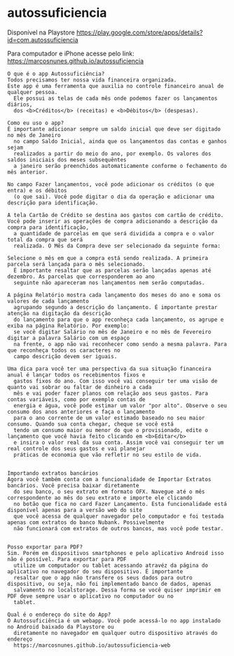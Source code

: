 # autossuficiencia

Disponível na Playstore
https://play.google.com/store/apps/details?id=com.autossuficiencia

Para computador e iPhone acesse pelo link:
https://marcosnunes.github.io/autossuficiencia

    O que é o app Autossuficiência?
    Todos precisamos ter nossa vida financeira organizada.
    Este app é uma ferramenta que auxilia no controle financeiro anual de qualquer pessoa.
      Ele possui as telas de cada mês onde podemos fazer os lançamentos diários,
      dos <b>Créditos</b> (receitas) e <b>Débitos</b> (despesas).

    Como eu uso o app?
    É importante adicionar sempre um saldo inicial que deve ser digitado no mês de Janeiro
      no campo Saldo Inicial, ainda que os lançamentos das contas e ganhos sejam
      realizados a partir do meio do ano, por exemplo. Os valores dos saldos iniciais dos meses subsequêntes
      a janeiro serão preenchidos automaticamente conforme o fechamento do mês anterior.
    
    No campo Fazer lançamentos, você pode adicionar os créditos (o que entra) e os débitos
      (o que sai). Você pode digitar o dia da operação e adicionar uma descrição para identificação.
    
    A tela Cartão de Crédito se destina aos gastos com cartão de crédito.
    Você pode inserir as operações de compra adicionando a descrição da compra para identificação,
      a quantidade de parcelas em que será dividida a compra e o valor total da compra que será
      realizada. O Mês da Compra deve ser selecionado da seguinte forma:
    
    Selecione o mês em que a compra está sendo realizada. A primeira parcela será lançada para o mês selecionado.
      É importante resaltar que as parcelas serão lançadas apenas até dezembro. As parcelas que corresponderem ao ano
      seguinte não apareceram nos lançamentos nem serão computadas.
    
    A página Relatório mostra cada lançamento dos meses do ano e soma os valores de cada lançamento
      agrupando segundo a descrição do lançamento. É importante prestar atenção na digitação da descrição
      do lançamento para que o app reconheça cada lançamento, os agrupe e exiba na página Relatório. Por exemplo:
      se você digitar Salário no mês de Janeiro e no mês de Fevereiro digitar a palavra Salário com um espaço
      na frente, o app não vai reconhecer como sendo a mesma palavra. Para que reconheça todos os caracteres no
      campo descrição devem ser iguais.
    
    Uma dica para você ter uma perspectiva da sua situação financeira anual é lançar todos os recebimentos fixos e
      gastos fixos do ano. Com isso você vai conseguir ter uma visão de quanto vai sobrar ou faltar de dinheiro a cada
      mês e vai poder fazer planos com relação aos seus gastos. Para contas variáveis, como por exemplo contas de
      energia e água, você pode estimar um valor "por alto". Observe o seu consumo dos anos anteriores e faça o lançamento 
      para o ano corrente de um valor estimado baseado no seu maior consumo. Quando sua conta chegar, cheque se você está 
      tendo um consumo maior ou menor do que o provisionado, edite o lançamento que você havia feito clicando em <b>Editar</b>
      e insira o valor real da sua conta. Assim você vai conseguir ter um real controle dos seus gastos e vai planejar
      práticas de economia que vão refletir no seu estilo de vida.
    

    Importando extratos bancários
    Agora você também conta com a funcionalidade de Importar Extratos bancários. Você precisa baixar diretamente 
      do seu banco, o seu extrato em formato OFX. Navegue até o mês correspondente ao mês do seu extrato e importe ele clicando 
      no botão que fica no card Fazer Lançamento. Esta funcionalidade está disponível apenas para a versão web do site 
      que você acessa de qualquer navegador pelo computador e foi testada apenas com extratos do banco Nubank. Possivelmente 
      não funcionará com extratos de outros bancos, mas você pode testar.
    

    Posso exportar para PDF?
    Sim. Porém em dispositivos smartphones e pelo aplicativo Android isso não é possível. Para exportar para PDF
      utilize um computador ou tablet acessando atravéz da página do aplicativo no navegador do seu dispositivo. É importante
      resaltar que o app não transfere os seus dados para outro dispositivo, ou seja, não foi implementado banco de dados, apenas
      salvamento no localstorage. Dessa forma se você quiser imprimir em PDF deve sempre usar o aplicativo no computador ou no
      tablet.

    Qual é o endereço do site do App?
    O Autossuficiência é um webapp. Você pode acessá-lo no app instalado no Android baixado da Playstore ou
      diretamente no navegador em qualquer outro dispositivo através do endereço
      https://marcosnunes.github.io/autossuficiencia-web

